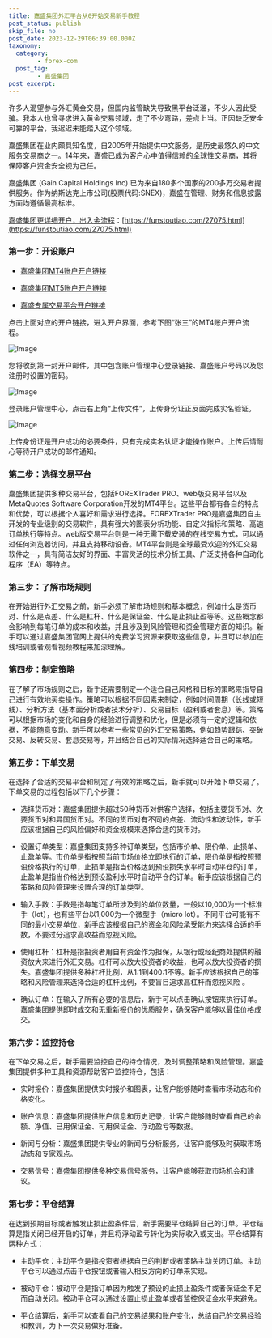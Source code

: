 ```yaml
---
title: 嘉盛集团外汇平台从0开始交易新手教程
post_status: publish
skip_file: no
post_date: 2023-12-29T06:39:00.000Z
taxonomy:
  category:
        - forex-com
  post_tag:
        - 嘉盛集团
post_excerpt: 
---
```

许多人渴望参与外汇黄金交易，但国内监管缺失导致黑平台泛滥，不少人因此受骗。我本人也曾寻求进入黄金交易领域，走了不少弯路，差点上当。正因缺乏安全可靠的平台，我迟迟未能踏入这个领域。

嘉盛集团在业内颇具知名度，自2005年开始提供中文服务，是历史最悠久的中文服务交易商之一。14年来，嘉盛已成为客户心中值得信赖的全球性交易商，其将保障客户资金安全视为己任。

嘉盛集团 (Gain Capital Holdings Inc) 已为来自180多个国家的200多万交易者提供服务。作为纳斯达克上市公司(股票代码:SNEX)，嘉盛在管理、财务和信息披露方面均遵循最高标准。

[嘉盛集团更详细开户，出入金流程](https://funstoutiao.com/27075.html)：[https://funstoutiao.com/27075.html](https://funstoutiao.com/27075.html)

### 第一步：开设账户

* [嘉盛集团MT4账户开户链接](https://s.ssgg.net/jsmt4)

* [嘉盛集团MT5账户开户链接](https://s.ssgg.net/jsmt5)

* [嘉盛专属交易平台开户链接](https://s.ssgg.net/js)

点击上面对应的开户链接，进入开户界面，参考下图“张三”的MT4账户开户流程。

![Image](https://prod-files-secure.s3.us-west-2.amazonaws.com/39ed1227-6d7d-4570-be36-9ccd4a2c4241/7a167aea-686b-400d-af59-4e18eb607a40/640.png?X-Amz-Algorithm=AWS4-HMAC-SHA256&X-Amz-Content-Sha256=UNSIGNED-PAYLOAD&X-Amz-Credential=ASIAZI2LB466TFYOO3ZU%2F20250822%2Fus-west-2%2Fs3%2Faws4_request&X-Amz-Date=20250822T041312Z&X-Amz-Expires=3600&X-Amz-Security-Token=IQoJb3JpZ2luX2VjELT%2F%2F%2F%2F%2F%2F%2F%2F%2F%2FwEaCXVzLXdlc3QtMiJIMEYCIQCa1dJHuLw4QnhreDBQXcyPiFnKLyyPuZf%2FfVCj0FDCOwIhAKXoBCNE8dwYp%2Fz%2FXrt%2F8097ESAJVX5NuBMuHs9SWEbdKogECP3%2F%2F%2F%2F%2F%2F%2F%2F%2F%2FwEQABoMNjM3NDIzMTgzODA1Igxv16xIedhvQqdMlwkq3AMvqAux15paClVu2gvCqP%2B%2BJ1qbsTYrBKWTX%2B%2FV%2BrAqi%2ByhFzqzScjvhSdRp1EXbBpBk6K%2FnG1FnchvaF0VPecaGePz0ww1ZRy4n%2BRQn%2BihyVvAlYO63M0S06C9%2Fxzjwqi0SNTdTG0%2FPNo4J93joH5z9zZQqn70PuXGQte5usJhVSHCGCIF0xDnzeJPmXV96%2FGx0Qnioo9PZVRs0xfc1MVkOZJLlCCcf%2BqcQVaiRdsCKYOX4wc%2B6Iz4YZWMhH4%2FUoe9E6RM2DwaHJXoSMQxAj%2FvA7QbEJwp3Lx6fRzI0bIcGT38jbjq284HUTvp9EoWFfBqf%2BR1WqTkr3UrnCINSTlG3fEkAGjlv0D1Bo1SLyuj2ownn8DI0%2Bdo8aWpQT0Y%2Bl71HCTtQzbonbg%2Bs1DIHhz6IevNLFh96SZOSaw1jYI0TAVAK%2FpmmPDPUMu1AQePj5YFhellGfVeBZ4pn0EKCMG%2BhMNABw1gdhiU4SLA902gUYQMJOyjKd%2FwJo4iEi6BUf1e5BgdWS86s2HXSdgT4EsmKGspLpHPOjs3ngoqpc5BGTncLZou2SLtu6xr0suYRlpRkdsQgzznNR3pQB6FwxCzkvoUydJ3TcaJUGeF67qlA%2F%2Bt48rVPJIGR67FVzDfx5%2FFBjqkAe8BrOtIdsbyqypYk9JXZEKSeNasXOca1L%2FmldS8m5EvqGptmAhCftemA9UrONAtg3XeKcchCBJUdH3BBjO4dSJDHOghRg4lfPkoAaMsZ8Xr9kBGAzAEtZfUHa5YL0ogicTKVCQ02JKGPbpB1p9sFRHUvW%2FKp3cNAJ9ghMxx2W2c6xF3TLv45BHeRkglJ9rfICNM3gyc8GsVTNXgjTnTvr5vG1Eb&X-Amz-Signature=fb0238a9d838302e1b8f837b627a40b0f66acf1d81e7dafd41ab9e7e67ae10b6&X-Amz-SignedHeaders=host&x-amz-checksum-mode=ENABLED&x-id=GetObject)

您将收到第一封开户邮件，其中包含账户管理中心登录链接、嘉盛账户号码以及您注册时设置的密码。

![Image](https://prod-files-secure.s3.us-west-2.amazonaws.com/39ed1227-6d7d-4570-be36-9ccd4a2c4241/eaa1c6b3-2877-4284-a0e1-530e222c27fb/image.png?X-Amz-Algorithm=AWS4-HMAC-SHA256&X-Amz-Content-Sha256=UNSIGNED-PAYLOAD&X-Amz-Credential=ASIAZI2LB466TFYOO3ZU%2F20250822%2Fus-west-2%2Fs3%2Faws4_request&X-Amz-Date=20250822T041312Z&X-Amz-Expires=3600&X-Amz-Security-Token=IQoJb3JpZ2luX2VjELT%2F%2F%2F%2F%2F%2F%2F%2F%2F%2FwEaCXVzLXdlc3QtMiJIMEYCIQCa1dJHuLw4QnhreDBQXcyPiFnKLyyPuZf%2FfVCj0FDCOwIhAKXoBCNE8dwYp%2Fz%2FXrt%2F8097ESAJVX5NuBMuHs9SWEbdKogECP3%2F%2F%2F%2F%2F%2F%2F%2F%2F%2FwEQABoMNjM3NDIzMTgzODA1Igxv16xIedhvQqdMlwkq3AMvqAux15paClVu2gvCqP%2B%2BJ1qbsTYrBKWTX%2B%2FV%2BrAqi%2ByhFzqzScjvhSdRp1EXbBpBk6K%2FnG1FnchvaF0VPecaGePz0ww1ZRy4n%2BRQn%2BihyVvAlYO63M0S06C9%2Fxzjwqi0SNTdTG0%2FPNo4J93joH5z9zZQqn70PuXGQte5usJhVSHCGCIF0xDnzeJPmXV96%2FGx0Qnioo9PZVRs0xfc1MVkOZJLlCCcf%2BqcQVaiRdsCKYOX4wc%2B6Iz4YZWMhH4%2FUoe9E6RM2DwaHJXoSMQxAj%2FvA7QbEJwp3Lx6fRzI0bIcGT38jbjq284HUTvp9EoWFfBqf%2BR1WqTkr3UrnCINSTlG3fEkAGjlv0D1Bo1SLyuj2ownn8DI0%2Bdo8aWpQT0Y%2Bl71HCTtQzbonbg%2Bs1DIHhz6IevNLFh96SZOSaw1jYI0TAVAK%2FpmmPDPUMu1AQePj5YFhellGfVeBZ4pn0EKCMG%2BhMNABw1gdhiU4SLA902gUYQMJOyjKd%2FwJo4iEi6BUf1e5BgdWS86s2HXSdgT4EsmKGspLpHPOjs3ngoqpc5BGTncLZou2SLtu6xr0suYRlpRkdsQgzznNR3pQB6FwxCzkvoUydJ3TcaJUGeF67qlA%2F%2Bt48rVPJIGR67FVzDfx5%2FFBjqkAe8BrOtIdsbyqypYk9JXZEKSeNasXOca1L%2FmldS8m5EvqGptmAhCftemA9UrONAtg3XeKcchCBJUdH3BBjO4dSJDHOghRg4lfPkoAaMsZ8Xr9kBGAzAEtZfUHa5YL0ogicTKVCQ02JKGPbpB1p9sFRHUvW%2FKp3cNAJ9ghMxx2W2c6xF3TLv45BHeRkglJ9rfICNM3gyc8GsVTNXgjTnTvr5vG1Eb&X-Amz-Signature=3f567c6215a9216d52772da84838cdf7c32ca82dd3be8436004c6b9321786663&X-Amz-SignedHeaders=host&x-amz-checksum-mode=ENABLED&x-id=GetObject)

登录账户管理中心，点击右上角“上传文件”，上传身份证正反面完成实名验证。

![Image](https://prod-files-secure.s3.us-west-2.amazonaws.com/39ed1227-6d7d-4570-be36-9ccd4a2c4241/54090639-09fc-46b4-a135-e0289f707147/image.png?X-Amz-Algorithm=AWS4-HMAC-SHA256&X-Amz-Content-Sha256=UNSIGNED-PAYLOAD&X-Amz-Credential=ASIAZI2LB466TFYOO3ZU%2F20250822%2Fus-west-2%2Fs3%2Faws4_request&X-Amz-Date=20250822T041312Z&X-Amz-Expires=3600&X-Amz-Security-Token=IQoJb3JpZ2luX2VjELT%2F%2F%2F%2F%2F%2F%2F%2F%2F%2FwEaCXVzLXdlc3QtMiJIMEYCIQCa1dJHuLw4QnhreDBQXcyPiFnKLyyPuZf%2FfVCj0FDCOwIhAKXoBCNE8dwYp%2Fz%2FXrt%2F8097ESAJVX5NuBMuHs9SWEbdKogECP3%2F%2F%2F%2F%2F%2F%2F%2F%2F%2FwEQABoMNjM3NDIzMTgzODA1Igxv16xIedhvQqdMlwkq3AMvqAux15paClVu2gvCqP%2B%2BJ1qbsTYrBKWTX%2B%2FV%2BrAqi%2ByhFzqzScjvhSdRp1EXbBpBk6K%2FnG1FnchvaF0VPecaGePz0ww1ZRy4n%2BRQn%2BihyVvAlYO63M0S06C9%2Fxzjwqi0SNTdTG0%2FPNo4J93joH5z9zZQqn70PuXGQte5usJhVSHCGCIF0xDnzeJPmXV96%2FGx0Qnioo9PZVRs0xfc1MVkOZJLlCCcf%2BqcQVaiRdsCKYOX4wc%2B6Iz4YZWMhH4%2FUoe9E6RM2DwaHJXoSMQxAj%2FvA7QbEJwp3Lx6fRzI0bIcGT38jbjq284HUTvp9EoWFfBqf%2BR1WqTkr3UrnCINSTlG3fEkAGjlv0D1Bo1SLyuj2ownn8DI0%2Bdo8aWpQT0Y%2Bl71HCTtQzbonbg%2Bs1DIHhz6IevNLFh96SZOSaw1jYI0TAVAK%2FpmmPDPUMu1AQePj5YFhellGfVeBZ4pn0EKCMG%2BhMNABw1gdhiU4SLA902gUYQMJOyjKd%2FwJo4iEi6BUf1e5BgdWS86s2HXSdgT4EsmKGspLpHPOjs3ngoqpc5BGTncLZou2SLtu6xr0suYRlpRkdsQgzznNR3pQB6FwxCzkvoUydJ3TcaJUGeF67qlA%2F%2Bt48rVPJIGR67FVzDfx5%2FFBjqkAe8BrOtIdsbyqypYk9JXZEKSeNasXOca1L%2FmldS8m5EvqGptmAhCftemA9UrONAtg3XeKcchCBJUdH3BBjO4dSJDHOghRg4lfPkoAaMsZ8Xr9kBGAzAEtZfUHa5YL0ogicTKVCQ02JKGPbpB1p9sFRHUvW%2FKp3cNAJ9ghMxx2W2c6xF3TLv45BHeRkglJ9rfICNM3gyc8GsVTNXgjTnTvr5vG1Eb&X-Amz-Signature=b925b54969666a5be63d4793ae8f71ba62c8d22610dc586b88b8685a32b72b95&X-Amz-SignedHeaders=host&x-amz-checksum-mode=ENABLED&x-id=GetObject)

上传身份证是开户成功的必要条件，只有完成实名认证才能操作账户。上传后请耐心等待开户成功的邮件通知。

### 第二步：选择交易平台

嘉盛集团提供多种交易平台，包括FOREXTrader PRO、web版交易平台以及MetaQuotes Software Corporation开发的MT4平台。这些平台都有各自的特点和优势，可以根据个人喜好和需求进行选择。FOREXTrader PRO是嘉盛集团自主开发的专业级别的交易软件，具有强大的图表分析功能、自定义指标和策略、高速订单执行等特点。web版交易平台则是一种无需下载安装的在线交易方式，可以通过任何浏览器访问，并且支持移动设备。MT4平台则是全球最受欢迎的外汇交易软件之一，具有简洁友好的界面、丰富灵活的技术分析工具、广泛支持各种自动化程序（EA）等特点。

### 第三步：了解市场规则

在开始进行外汇交易之前，新手必须了解市场规则和基本概念，例如什么是货币对、什么是点差、什么是杠杆、什么是保证金、什么是止损止盈等等。这些概念都会影响到每笔订单的成本和收益，并且涉及到风险管理和资金管理方面的知识。新手可以通过嘉盛集团官网上提供的免费学习资源来获取这些信息，并且可以参加在线培训或者观看视频教程来加深理解。

### 第四步：制定策略

在了解了市场规则之后，新手还需要制定一个适合自己风格和目标的策略来指导自己进行有效地买卖操作。策略可以根据不同因素来制定，例如时间周期（长线或短线）、分析方法（基本面分析或者技术分析）、交易目标（盈利或者套息）等。策略可以根据市场的变化和自身的经验进行调整和优化，但是必须有一定的逻辑和依据，不能随意变动。新手可以参考一些常见的外汇交易策略，例如趋势跟踪、突破交易、反转交易、套息交易等，并且结合自己的实际情况选择适合自己的策略。

### 第五步：下单交易

在选择了合适的交易平台和制定了有效的策略之后，新手就可以开始下单交易了。下单交易的过程包括以下几个步骤：

* 选择货币对：嘉盛集团提供超过50种货币对供客户选择，包括主要货币对、次要货币对和异国货币对。不同的货币对有不同的点差、流动性和波动性，新手应该根据自己的风险偏好和资金规模来选择合适的货币对。

* 设置订单类型：嘉盛集团支持多种订单类型，包括市价单、限价单、止损单、止盈单等。市价单是指按照当前市场价格立即执行的订单，限价单是指按照预设价格执行的订单，止损单是指当价格达到预设损失水平时自动平仓的订单，止盈单是指当价格达到预设盈利水平时自动平仓的订单。新手应该根据自己的策略和风险管理来设置合理的订单类型。

* 输入手数：手数是指每笔订单所涉及到的单位数量，一般以10,000为一个标准手（lot），也有些平台以1,000为一个微型手（micro lot）。不同平台可能有不同的最小交易单位，新手应该根据自己的资金和风险承受能力来选择合适的手数，不要过分追求高收益而忽视风险。

* 使用杠杆：杠杆是指投资者用自有资金作为担保，从银行或经纪商处提供的融资放大来进行外汇交易。杠杆可以放大投资者的收益，也可以放大投资者的损失。嘉盛集团提供多种杠杆比例，从1:1到400:1不等。新手应该根据自己的策略和风险管理来选择合适的杠杆比例，不要盲目追求高杠杆而忽视风险 。

* 确认订单：在输入了所有必要的信息后，新手可以点击确认按钮来执行订单。嘉盛集团提供即时成交和无重新报价的优质服务，确保客户能够以最佳价格成交。

### 第六步：监控持仓

在下单交易之后，新手需要监控自己的持仓情况，及时调整策略和风险管理。嘉盛集团提供多种工具和资源帮助客户监控持仓，包括：

* 实时报价：嘉盛集团提供实时报价和图表，让客户能够随时查看市场动态和价格变化。

* 账户信息：嘉盛集团提供账户信息和历史记录，让客户能够随时查看自己的余额、净值、已用保证金、可用保证金、浮动盈亏等数据。

* 新闻与分析：嘉盛集团提供专业的新闻与分析服务，让客户能够及时获取市场动态和专家观点。

* 交易信号：嘉盛集团提供多种交易信号服务，让客户能够获取市场机会和建议。

### 第七步：平仓结算

在达到预期目标或者触发止损止盈条件后，新手需要平仓结算自己的订单。平仓结算是指关闭已经开启的订单，并且将浮动盈亏转化为实际收入或支出。平仓结算有两种方式：

* 主动平仓：主动平仓是指投资者根据自己的判断或者策略主动关闭订单。主动平仓可以通过点击平仓按钮或者输入相反方向的订单来实现。

* 被动平仓：被动平仓是指订单因为触发了预设的止损止盈条件或者保证金不足而自动关闭。被动平仓可以通过设置止损止盈单或者监控保证金水平来避免。

* 平仓结算后，新手可以查看自己的交易结果和账户变化，总结自己的交易经验和教训，为下一次交易做好准备。